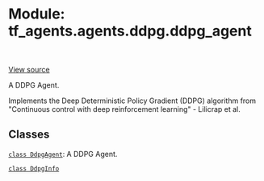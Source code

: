 <div itemscope itemtype="http://developers.google.com/ReferenceObject">
<meta itemprop="name" content="tf_agents.agents.ddpg.ddpg_agent" />
<meta itemprop="path" content="Stable" />
</div>

# Module: tf_agents.agents.ddpg.ddpg_agent

<table class="tfo-notebook-buttons tfo-api" align="left">
</table>

<a target="_blank" href="https://github.com/tensorflow/agents/tree/master/tf_agents/agents/ddpg/ddpg_agent.py">View
source</a>

A DDPG Agent.

<!-- Placeholder for "Used in" -->

Implements the Deep Deterministic Policy Gradient (DDPG) algorithm from
"Continuous control with deep reinforcement learning" - Lilicrap et al.

## Classes

[`class DdpgAgent`](../../../tf_agents/agents/DdpgAgent.md): A DDPG Agent.

[`class DdpgInfo`](../../../tf_agents/agents/ddpg/ddpg_agent/DdpgInfo.md)

